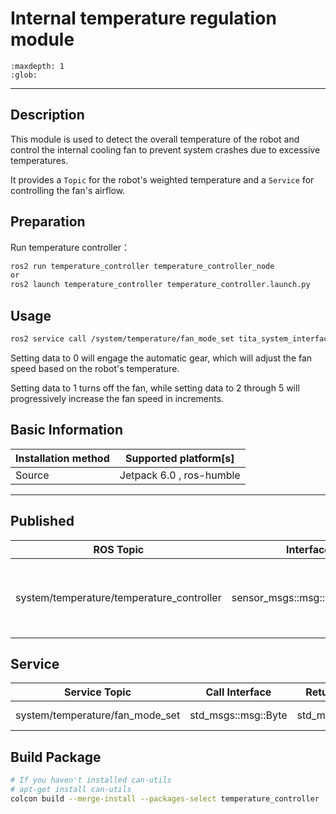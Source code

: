 # Internal temperature regulation module

```{toctree}
:maxdepth: 1
:glob:
```

------

## Description
​This module is used to detect the overall temperature of the robot and control the internal cooling fan to prevent system crashes due to excessive temperatures.

It provides a `Topic` for the robot's weighted temperature and a `Service` for controlling the fan's airflow.

## Preparation
Run temperature controller：
```bash
ros2 run temperature_controller temperature_controller_node
or
ros2 launch temperature_controller temperature_controller.launch.py
```

## Usage
```bash
ros2 service call /system/temperature/fan_mode_set tita_system_interfaces/srv/FanModeSetSrv "{fan_mode: {data: 0x01}}"
```
Setting data to 0 will engage the automatic gear, which will adjust the fan speed based on the robot's temperature.

Setting data to 1 turns off the fan, while setting data to 2 through 5 will progressively increase the fan speed in increments.

## Basic Information

| Installation method | Supported platform[s]    |
| ------------------- | ------------------------ |
| Source              | Jetpack 6.0 , ros-humble |

------

## Published

| ROS Topic |       Interface        | Frame ID |    Description    |
| :-------: | :--------------------: | :------: | :---------------: |
|    system/temperature/temperature_controller    | sensor_msgs::msg::Temperature |  /weighted_temperature_info  | Publish the comprehensive weighted temperature of the robot at 1Hz. |

## Service

| Service Topic |     Call Interface     |    Return Interface    |       Description        |
| :-----------: | :--------------------: | :--------------------: | :----------------------: |
| system/temperature/fan_mode_set  | std_msgs::msg::Byte | std_msgs::msg::Bool |    one case of service     |



## Build Package

```bash
# If you haven't installed can-utils
# apt-get install can-utils
colcon build --merge-install --packages-select temperature_controller 
